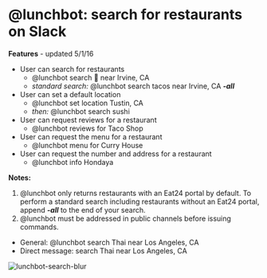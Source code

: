 # @lunchbot: search for restaurants on Slack

**Features** - updated 5/1/16
* User can search for restaurants
  * @lunchbot search :pizza: near Irvine, CA
  * _standard search:_ @lunchbot search tacos near Irvine, CA _**-all**_
* User can set a default location
  * @lunchbot set location Tustin, CA
  * _then:_ @lunchbot search sushi
* User can request reviews for a restaurant
  * @lunchbot reviews for Taco Shop
* User can request the menu for a restaurant
  * @lunchbot menu for Curry House
* User can request the number and address for a restaurant
  * @lunchbot info Hondaya

**Notes:**

1. @lunchbot only returns restaurants with an Eat24 portal by default. To perform a standard search including restaurants without an Eat24 portal, append _**-all**_ to the end of your search.
2. @lunchbot must be addressed in public channels before issuing commands.
  * General: @lunchbot search Thai near Los Angeles, CA
  * Direct message: search Thai near Los Angeles, CA

![lunchbot-search-blur](https://cloud.githubusercontent.com/assets/16697731/14793292/3bede79c-0ad3-11e6-9e88-4eb2b3fdf11e.jpg)
